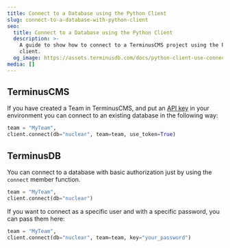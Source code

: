 ```yaml
---
title: Connect to a Database using the Python Client
slug: connect-to-a-database-with-python-client
seo:
  title: Connect to a Database using the Python Client
  description: >-
    A guide to show how to connect to a TerminusCMS project using the Python
    client.
  og_image: https://assets.terminusdb.com/docs/python-client-use-connect-database.png
media: []
---
```


## TerminusCMS

If you have created a Team in TerminusCMS, and put an [API key](/docs/how-to-connect-terminuscms/) in your environment you can connect to an existing database in the following way:

```python
team = "MyTeam",
client.connect(db="nuclear", team=team, use_token=True)
```

## TerminusDB

You can connect to a database with basic authorization just by using the `connect` member function.

```python
team = "MyTeam",
client.connect(db="nuclear")
```

If you want to connect as a specific user and with a specific password, you can pass them here:

```python
team = "MyTeam",
client.connect(db="nuclear", team=team, key="your_password")
```